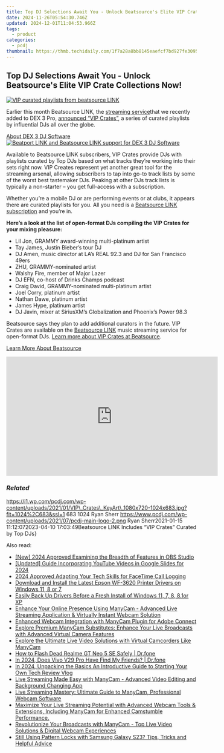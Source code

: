 ```yaml
---
title: Top DJ Selections Await You - Unlock Beatsource's Elite VIP Crate Collections Now!
date: 2024-11-26T05:54:30.746Z
updated: 2024-12-01T11:04:53.966Z
tags:
  - product
categories:
  - pcdj
thumbnail: https://thmb.techidaily.com/1f7a28a8bb8145eaefcf7bd927fe30950467d63b1317d80297e6274f57adb5a8.jpg
---
```


## Top DJ Selections Await You - Unlock Beatsource's Elite VIP Crate Collections Now!

[![VIP curated playlists from beatsource LINK](https://i1.wp.com/pcdj.com/wp-content/uploads/2021/01/VIP_Crates_KeyArt_1080x720-1024x683.jpg?resize=845%2C321&ssl=1)](https://i1.wp.com/pcdj.com/wp-content/uploads/2021/01/VIP%5FCrates%5FKeyArt%5F1080x720-1024x683.jpg?fit=1024%2C683&ssl=1 "VIP curated playlists from beatsource LINK")

Earlier this month Beatsource LINK, the [streaming service](https://tools.techidaily.com/pcdj/products/)that we recently added to DEX 3 Pro, [announced “VIP Crates”](https://news.beatsource.com/2021/01/06/beatsource-launches-vip-crates-curated-by-worlds-top-djs/), a series of curated playlists by influential DJs all over the globe.

[About DEX 3 DJ Software ![Beatport LINK and Beatsource LINK support for DEX 3 DJ Software](https://i2.wp.com/pcdj.com/wp-content/uploads/2020/11/dex3-macbook-pro-retina.png?fit=300%2C247&ssl=1 "Beatport LINK and Beatsource LINK support for DEX 3 DJ Software")](https://tools.techidaily.com/pcdj/products/)

Available to Beatsource LINK subscribers, VIP Crates provide DJs with playlists curated by Top DJs based on what tracks they’re working into their sets right now. VIP Creates represent yet another great tool for the streaming arsenal, allowing subscribers to tap into go-to track lists by some of the worst best tastemaker DJs. Peaking at other DJs track lists is typically a non-starter – you get full-access with a subscription.

Whether you’re a mobile DJ or are performing events or at clubs, it appears there are curated playlists for you. All you need is a [Beatsource LINK subscription](https://tools.techidaily.com/pcdj/products/) and you’re in.

**Here’s a look at the list of open-format DJs compiling the VIP Crates for your mixing pleasure:**

* Lil Jon, GRAMMY award-winning multi-platinum artist
* Tay James, Justin Bieber’s tour DJ
* DJ Amen, music director at LA’s REAL 92.3 and DJ for San Francisco 49ers
* ZHU, GRAMMY-nominated artist
* Walshy Fire, member of Major Lazer
* DJ EFN, co-host of Drinks Champs podcast
* Craig David, GRAMMY-nominated multi-platinum artist
* Joel Corry, platinum artist
* Nathan Dawe, platinum artist
* James Hype, platinum artist
* DJ Javin, mixer at SiriusXM’s Globalization and Phoenix’s Power 98.3

Beatsource says they plan to add additional curators in the future. VIP Crates are available on the [Beatsource LINK](https://tools.techidaily.com/pcdj/products/) music streaming service for open-format DJs. [Learn more about VIP Crates at Beatsource](https://news.beatsource.com/2021/01/06/beatsource-launches-vip-crates-curated-by-worlds-top-djs/).

[Learn More About Beatsource](https://tools.techidaily.com/pcdj/products/)

<!-- affiliate ads begin -->
<iframe width="560" height="315" src="https://www.youtube.com/embed/aRMCbJxLuwE?si=E5sfJvoqkv1qCMWz" title="YouTube video player" frameborder="0" allow="accelerometer; autoplay; clipboard-write; encrypted-media; gyroscope; picture-in-picture; web-share" referrerpolicy="strict-origin-when-cross-origin" allowfullscreen></iframe>
<!-- affiliate ads end -->

### _Related_

https://i1.wp.com/pcdj.com/wp-content/uploads/2021/01/VIP\_Crates\_KeyArt\_1080x720-1024x683.jpg?fit=1024%2C683&ssl=1 683 1024 Ryan Sherr https://www.pcdj.com/wp-content/uploads/2021/07/pcdj-main-logo-2.png Ryan Sherr2021-01-15 11:12:072023-04-10 17:03:49Beatsource LINK Includes “VIP Crates” Curated by Top DJs}

<ins class="adsbygoogle"
     style="display:block"
     data-ad-format="autorelaxed"
     data-ad-client="ca-pub-7571918770474297"
     data-ad-slot="1223367746"></ins>

<ins class="adsbygoogle"
     style="display:block"
     data-ad-client="ca-pub-7571918770474297"
     data-ad-slot="8358498916"
     data-ad-format="auto"
     data-full-width-responsive="true"></ins>

<span class="atpl-alsoreadstyle">Also read:</span>
<div><ul>
<li><a href="https://visual-screen-recording.techidaily.com/new-2024-approved-examining-the-breadth-of-features-in-obs-studio/"><u>[New] 2024 Approved Examining the Breadth of Features in OBS Studio</u></a></li>
<li><a href="https://eaxpv-info.techidaily.com/updated-guide-incorporating-youtube-videos-in-google-slides-for-2024/"><u>[Updated] Guide Incorporating YouTube Videos in Google Slides for 2024</u></a></li>
<li><a href="https://visual-screen-recording.techidaily.com/2024-approved-adapting-your-tech-skills-for-facetime-call-logging/"><u>2024 Approved Adapting Your Tech Skills for FaceTime Call Logging</u></a></li>
<li><a href="https://hardware-help.techidaily.com/1722969172748-download-and-install-the-latest-epson-wf-3620-printer-drivers-on-windows-11-8-or-7/"><u>Download and Install the Latest Epson WF-3620 Printer Drivers on Windows 11, 8 or 7</u></a></li>
<li><a href="https://techno-recovery.techidaily.com/easily-back-up-drivers-before-a-fresh-install-of-windows-11-7-8-81or-xp/"><u>Easily Back Up Drivers Before a Fresh Install of Windows 11, 7, 8, 8.1or XP</u></a></li>
<li><a href="https://discover-amazing.techidaily.com/enhance-your-online-presence-using-manycam-advanced-live-streaming-application-and-virtually-instant-webcam-solution/"><u>Enhance Your Online Presence Using ManyCam - Advanced Live Streaming Application & Virtually Instant Webcam Solution</u></a></li>
<li><a href="https://discover-amazing.techidaily.com/enhanced-webcam-integration-with-manycam-plugin-for-adobe-connect/"><u>Enhanced Webcam Integration with ManyCam Plugin for Adobe Connect</u></a></li>
<li><a href="https://discover-amazing.techidaily.com/explore-premium-manycam-substitutes-enhance-your-live-broadcasts-with-advanced-virtual-camera-features/"><u>Explore Premium ManyCam Substitutes: Enhance Your Live Broadcasts with Advanced Virtual Camera Features</u></a></li>
<li><a href="https://discover-amazing.techidaily.com/explore-the-ultimate-live-video-solutions-with-virtual-camcorders-like-manycam/"><u>Explore the Ultimate Live Video Solutions with Virtual Camcorders Like ManyCam</u></a></li>
<li><a href="https://howto.techidaily.com/how-to-flash-dead-realme-gt-neo-5-se-safely-drfone-by-drfone-fix-android-problems-fix-android-problems/"><u>How to Flash Dead Realme GT Neo 5 SE Safely | Dr.fone</u></a></li>
<li><a href="https://review-topics.techidaily.com/in-2024-does-vivo-v29-pro-have-find-my-friends-drfone-by-drfone-virtual-android/"><u>In 2024, Does Vivo V29 Pro Have Find My Friends? | Dr.fone</u></a></li>
<li><a href="https://some-guidance.techidaily.com/in-2024-unpacking-the-basics-an-introductive-guide-to-starting-your-own-tech-review-vlog/"><u>In 2024, Unpacking the Basics An Introductive Guide to Starting Your Own Tech Review Vlog</u></a></li>
<li><a href="https://discover-amazing.techidaily.com/live-streaming-made-easy-with-manycam-advanced-video-editing-and-background-changing-app/"><u>Live Streaming Made Easy with ManyCam - Advanced Video Editing and Background Changing App</u></a></li>
<li><a href="https://discover-amazing.techidaily.com/live-streaming-mastery-ultimate-guide-to-manycam-professional-webcam-software/"><u>Live Streaming Mastery: Ultimate Guide to ManyCam, Professional Webcam Software</u></a></li>
<li><a href="https://discover-amazing.techidaily.com/maximize-your-live-streaming-potential-with-advanced-webcam-tools-and-extensions-including-manycam-for-enhanced-camstumble-performance/"><u>Maximize Your Live Streaming Potential with Advanced Webcam Tools & Extensions, Including ManyCam for Enhanced Camstumble Performance.</u></a></li>
<li><a href="https://discover-amazing.techidaily.com/revolutionize-your-broadcasts-with-manycam-top-live-video-solutions-and-digital-webcam-experiences/"><u>Revolutionize Your Broadcasts with ManyCam - Top Live Video Solutions & Digital Webcam Experiences</u></a></li>
<li><a href="https://android-unlock.techidaily.com/still-using-pattern-locks-with-samsung-galaxy-s23-tips-tricks-and-helpful-advice-by-drfone-android/"><u>Still Using Pattern Locks with Samsung Galaxy S23? Tips, Tricks and Helpful Advice</u></a></li>
</ul></div>

